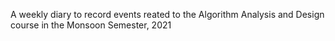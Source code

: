 A weekly diary to record events reated to the Algorithm Analysis and Design course in the Monsoon Semester, 2021
